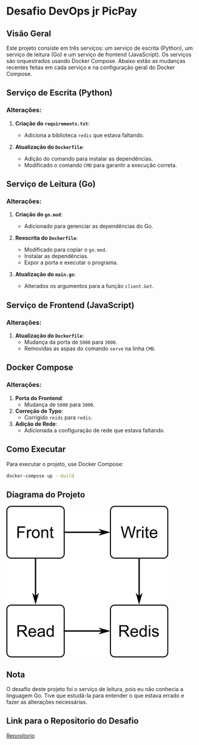 #  Desafio DevOps jr PicPay

## Visão Geral

Este projeto consiste em três serviços: um serviço de escrita (Python), um serviço de leitura (Go) e um serviço de frontend (JavaScript). Os serviços são orquestrados usando Docker Compose. Abaixo estão as mudanças recentes feitas em cada serviço e na configuração geral do Docker Compose.

## Serviço de Escrita (Python)

### Alterações:
1. **Criação do `requirements.txt`**:
    - Adiciona a biblioteca `redis` que estava faltando.

2. **Atualização do `Dockerfile`**:
    - Adição do comando para instalar as dependências.
    - Modificado o comando `CMD` para garantir a execução correta.

## Serviço de Leitura (Go)

### Alterações:
1. **Criação do `go.mod`**:
    - Adicionado para gerenciar as dependências do Go.

2. **Reescrita do `Dockerfile`**:
    - Modificado para copiar o `go.mod`.
    - Instalar as dependências.
    - Expor a porta e executar o programa.

3. **Atualização do `main.go`**:
    - Alterados os argumentos para a função `client.Get`.

## Serviço de Frontend (JavaScript)

### Alterações:
1. **Atualização do `Dockerfile`**:
    - Mudança da porta de `5000` para `3000`.
    - Removidas as aspas do comando `serve` na linha `CMD`.

## Docker Compose

### Alterações:
1. **Porta do Frontend**:
    - Mudança de `5000` para `3000`.
2. **Correção de Typo**:
    - Corrigido `reids` para `redis`.
3. **Adição de Rede**:
    - Adicionada a configuração de rede que estava faltando.

## Como Executar

Para executar o projeto, use Docker Compose:
```bash
docker-compose up --build
```

## Diagrama do Projeto
![Diagrama](diagrama.png)

## Nota

O desafio deste projeto foi o serviço de leitura, pois eu não conhecia a linguagem Go. Tive que estudá-la para entender o que estava errado e fazer as alterações necessárias.

## Link para o Repositorio do Desafio
[Repositorio](https://github.com/PicPay/picpay-jr-devops-challenge)
